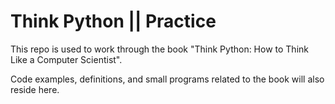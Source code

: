 Think Python || Practice 
=======================

This repo is used to work through the book "Think Python: How to Think Like a
Computer Scientist".  

Code examples, definitions, and small programs related to the book will also
reside here.
